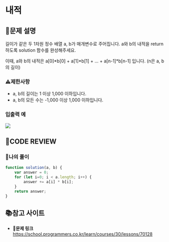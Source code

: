 # 내적

## **📝문제 설명**
길이가 같은 두 1차원 정수 배열 a, b가 매개변수로 주어집니다. a와 b의 내적을 return 하도록 solution 함수를 완성해주세요.

이때, a와 b의 내적은 a[0]*b[0] + a[1]*b[1] + ... + a[n-1]*b[n-1] 입니다. (n은 a, b의 길이)


### **⚠제한사항**
- a, b의 길이는 1 이상 1,000 이하입니다.
- a, b의 모든 수는 -1,000 이상 1,000 이하입니다.
### **입출력 예**
![](https://velog.velcdn.com/images/ssori0421/post/9f0f5aba-3ddd-44b4-bc3e-67a8de2e1468/image.png)

## **🧐CODE REVIEW**
### **🧾나의 풀이**

```js
function solution(a, b) {
    var answer = 0;
    for (let i=0; i < a.length; i++) {
        answer += a[i] * b[i];
    } 
    return answer;
}
```
## 📚참고 사이트

- **🔗문제 링크**<br/>
https://school.programmers.co.kr/learn/courses/30/lessons/70128
